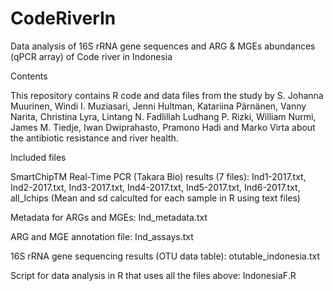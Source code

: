 # CodeRiverIn

Data analysis of 16S rRNA gene sequences and ARG &amp; MGEs abundances (qPCR array) of Code river in Indonesia 

Contents

This repository contains R code and data files from the study by S. Johanna Muurinen, Windi I. Muziasari, Jenni Hultman, 
Katariina Pärnänen, Vanny Narita, Christina Lyra, Lintang N. Fadlillah Ludhang P. Rizki, William Nurmi, James M. Tiedje, Iwan Dwiprahasto, 
Pramono Hadi and Marko Virta about the antibiotic resistance and river health. 

Included files

SmartChipTM Real-Time PCR (Takara Bio) results (7 files):
  Ind1-2017.txt,
  Ind2-2017.txt,
  Ind3-2017.txt,
  Ind4-2017.txt,
  Ind5-2017.txt,
  Ind6-2017.txt,
  all_Ichips (Mean and sd calculted for each sample in R using text files)

Metadata for ARGs and MGEs: Ind_metadata.txt

ARG and MGE annotation file: Ind_assays.txt

16S rRNA gene sequencing results (OTU data table): otutable_indonesia.txt

Script for data analysis in R that uses all the files above: IndonesiaF.R
